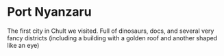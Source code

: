# Port Nyanzaru
The first city in Chult we visited. Full of dinosaurs, docs, and several very fancy districts (including a building with a golden roof and another shaped like an eye)